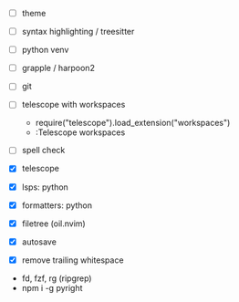 - [ ] theme
- [ ] syntax highlighting / treesitter
- [ ] python venv
- [ ] grapple / harpoon2
- [ ] git
- [ ] telescope with workspaces
    - require("telescope").load_extension("workspaces")
    - :Telescope workspaces
- [ ] spell check

- [x] telescope
- [x] lsps: python
- [x] formatters: python
- [x] filetree (oil.nvim)
- [x] autosave
- [x] remove trailing whitespace

- fd, fzf, rg (ripgrep)
- npm i -g pyright
